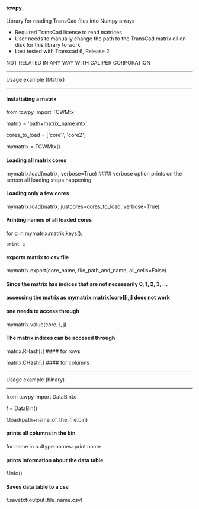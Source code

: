 #### tcwpy
Library for reading TransCad files into Numpy arrays
   - Required TransCad license to read matrices
   - User needs to manually change the path to the TransCad matrix dll on disk for this library to work
   - Last tested with Transcad 6, Release 2


NOT RELATED IN ANY WAY WITH CALIPER CORPORATION



********
Usage example (Matrix)
********

#### Instatiating a matrix

from tcwpy import TCWMtx

matrix = 'path+matrix_name.mtx'

cores_to_load = ['core1', 'core2']

mymatrix = TCWMtx()

#### Loading all matrix cores
mymatrix.load(matrix, verbose=True) #### verbose option prints on the screen all loading steps happening

#### Loading only a few cores
mymatrix.load(matrix,  justcores=cores_to_load, verbose=True)

#### Printing names of all loaded cores
for q in mymatrix.matrix.keys():

    print q

#### exports matrix to csv file
mymatrix.export(core_name, file_path_and_name, all_cells=False)

#### Since the matrix has indices that are not necessarily 0, 1, 2, 3, ...
#### accessing the matrix as mymatrix.matrix[core][i,j] does not work
#### one needs to access through

mymatrix.value(core, i, j)

#### The matrix indices can be accesed through
matrix.RHash[:] #### for rows

matrix.CHash[:] #### for columns

  

********
Usage example (binary)
********

from tcwpy import DataBintx

f = DataBin()

f.load(path+name_of_the_file.bin)

#### prints all columns in the bin
for name in a.dtype.names:
    print name

#### prints information about the data table
f.info()

#### Saves data table to a csv
f.savetxt(output_file_name.csv)


